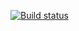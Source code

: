 [![Build status](https://ci.appveyor.com/api/projects/status/ftc7qaufy3j7aao5/branch/main?svg=true)](https://ci.appveyor.com/project/AleksandrKudyakov/ra-events-state-portfolio/branch/main)